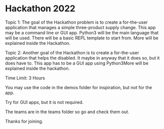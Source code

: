 # Hackathon 2022

Topic 1: 
The goal of the Hackathon problem is to create a for-the-user application that manages a simple three-product supply change. This app may be a command line or GUI app. Python3 will be the main language that will be used. There will be a basic REPL template to start from. More will be explained inside the Hackathon.

Topic 2:
Another goal of the Hackathon is to create a for-the-user application that helps the disabled. It maybe in anyway that it does so, but it does have to. This app has to be a GUI app using Python3More will be explained inside the hackathon.

Time Limit: 3 Hours

You may use the code in the demos folder for inspiration, but not for the app.

Try for GUI apps, but it is not required. 

The teams are in the teams folder so go and check them out.

Thanks for joining.
